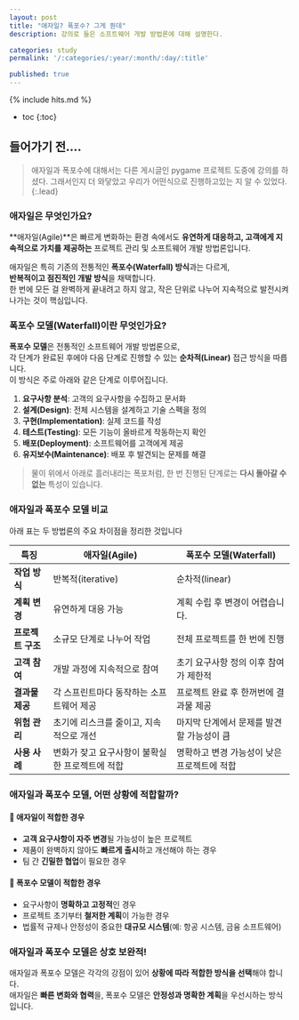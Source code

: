 ```yaml
---
layout: post
title: "애자일? 폭포수? 그게 뭔데"
description: 강의로 들은 소프트웨어 개발 방법론에 대해 설명한다.

categories: study
permalink: '/:categories/:year/:month/:day/:title'

published: true
---
```

{% include hits.md %}



* toc
{:toc}


## 들어가기 전....
> 애자일과 폭포수에 대해서는 다른 게시글인 pygame 프로젝트 도중에 강의를 하셨다. 그래서인지 더 와닿았고 우리가 어떤식으로 진행하고있는 지 알 수 있었다.
{:.lead}



### 애자일은 무엇인가요?

**애자일(Agile)**은 빠르게 변화하는 환경 속에서도 **유연하게 대응하고, 고객에게 지속적으로 가치를 제공하는** 프로젝트 관리 및 소프트웨어 개발 방법론입니다.  

애자일은 특히 기존의 전통적인 **폭포수(Waterfall) 방식**과는 다르게,  
**반복적이고 점진적인 개발 방식**을 채택합니다.  
한 번에 모든 걸 완벽하게 끝내려고 하지 않고, 작은 단위로 나누어 지속적으로 발전시켜 나가는 것이 핵심입니다.



### 폭포수 모델(Waterfall)이란 무엇인가요?

**폭포수 모델**은 전통적인 소프트웨어 개발 방법론으로,  
각 단계가 완료된 후에야 다음 단계로 진행할 수 있는 **순차적(Linear)** 접근 방식을 따릅니다.  
이 방식은 주로 아래와 같은 단계로 이루어집니다.

1. **요구사항 분석**: 고객의 요구사항을 수집하고 문서화
2. **설계(Design)**: 전체 시스템을 설계하고 기술 스펙을 정의
3. **구현(Implementation)**: 실제 코드를 작성
4. **테스트(Testing)**: 모든 기능이 올바르게 작동하는지 확인
5. **배포(Deployment)**: 소프트웨어를 고객에게 제공
6. **유지보수(Maintenance)**: 배포 후 발견되는 문제를 해결

> 물이 위에서 아래로 흘러내리는 폭포처럼, 한 번 진행된 단계로는 **다시 돌아갈 수 없는** 특성이 있습니다.



### 애자일과 폭포수 모델 비교

아래 표는 두 방법론의 주요 차이점을 정리한 것입니다

| **특징**              | **애자일(Agile)**                                      | **폭포수 모델(Waterfall)**                     |
|-----------------------|-------------------------------------------------------|-----------------------------------------------|
| **작업 방식**          | 반복적(iterative)                                     | 순차적(linear)                                |
| **계획 변경**          | 유연하게 대응 가능                                    | 계획 수립 후 변경이 어렵습니다.               |
| **프로젝트 구조**      | 소규모 단계로 나누어 작업                              | 전체 프로젝트를 한 번에 진행                  |
| **고객 참여**          | 개발 과정에 지속적으로 참여                           | 초기 요구사항 정의 이후 참여가 제한적          |
| **결과물 제공**        | 각 스프린트마다 동작하는 소프트웨어 제공               | 프로젝트 완료 후 한꺼번에 결과물 제공         |
| **위험 관리**          | 초기에 리스크를 줄이고, 지속적으로 개선               | 마지막 단계에서 문제를 발견할 가능성이 큼      |
| **사용 사례**          | 변화가 잦고 요구사항이 불확실한 프로젝트에 적합         | 명확하고 변경 가능성이 낮은 프로젝트에 적합   |



### 애자일과 폭포수 모델, 어떤 상황에 적합할까?

#### 🌟 **애자일이 적합한 경우**
- **고객 요구사항이 자주 변경**될 가능성이 높은 프로젝트
- 제품이 완벽하지 않아도 **빠르게 출시**하고 개선해야 하는 경우
- 팀 간 **긴밀한 협업**이 필요한 경우

#### 🌊 **폭포수 모델이 적합한 경우**
- 요구사항이 **명확하고 고정적**인 경우
- 프로젝트 초기부터 **철저한 계획**이 가능한 경우
- 법률적 규제나 안정성이 중요한 **대규모 시스템**(예: 항공 시스템, 금융 소프트웨어)



### 애자일과 폭포수 모델은 상호 보완적!

애자일과 폭포수 모델은 각각의 강점이 있어 **상황에 따라 적합한 방식을 선택**해야 합니다.  
애자일은 **빠른 변화와 협력**을, 폭포수 모델은 **안정성과 명확한 계획**을 우선시하는 방식입니다.



